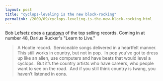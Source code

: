 ```yaml
---
layout: post
title: "cyclops-leveling is the new block-rocking"
permalink: /2009/09/cyclops-leveling-is-the-new-block-rocking.html
---
```


<p>Bob Lefsetz does a <a href="http://lefsetz.com/wordpress/index.php/archives/2009/09/18/sales-week-ending-91309/">rundown</a> of the top selling records.  Coming in at number 48, Darius Rucker&#39;s &quot;Learn to Live.&quot;

</p><blockquote>A Hootie record.&#0160; Serviceable songs delivered in a heartfelt manner.&#0160; This still works in country, but not in pop.&#0160; In pop you’ve got to dress up like an alien, use computers and have beats that would level a cyclops.&#0160; But it’s the country artists who have careers, who people want to see on the road.&#0160; And if you still think country is twang, you haven’t listened in eons.</blockquote>


